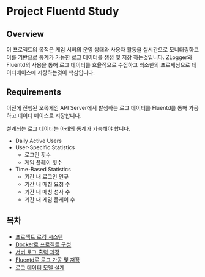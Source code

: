 # Project Fluentd Study

## Overview

이 프로젝트의 목적은 게임 서버의 운영 상태와 사용자 활동을 실시간으로 모니터링하고 이를 기반으로 통계가 가능한 로그 데이터를 생성 및 저장 하는것입니다. ZLogger와 Fluentd의 사용을 통해 로그 데이터를 효율적으로 수집하고 최소한의 프로세싱으로 데이터베이스에 저장하는것이 핵심입니다.

## Requirements

이전에 진행된 오목게임 API Server에서 발생하는 로그 데이터를 Fluentd를 통해 가공하고 데이터 베이스로 저장합니다.

설계되는 로그 데이터는 아래의 통계가 가능해야 합니다.

- Daily Active Users
- User-Specific Statistics
  - 로그인 횟수
  - 게임 플레이 횟수
- Time-Based Statistics
  - 기간 내 로그인 인구
  - 기간 내 매칭 요청 수
  - 기간 내 매칭 성사 수
  - 기간 내 게임 플레이 수

## 목차

- [프로젝트 로깅 시스템](/GameSolution/README.md)
- [Docker로 프로젝트 구성](/GameSolution/Docker.md)
- [서버 로그 출력 과정](/GameSolution/GameServer/README.md)
- [Fluentd로 로그 가공 및 저장](/GameSolution/FluentD/README.md)
- [로그 데이터 모델 설계](/GameSolution/Database/LogDb.md)
